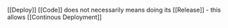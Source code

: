 [[Deploy]] [[Code]] does not necessarily means doing its [[Release]] - this allows [[Continous Deployment]]